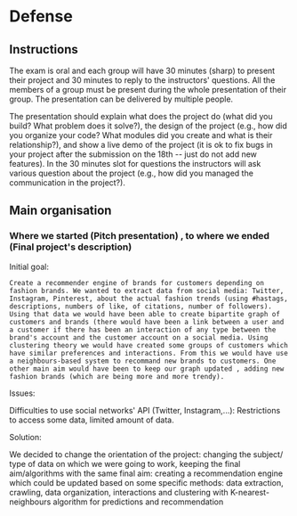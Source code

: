 # Defense
## Instructions
The exam is oral and each group will have 30 minutes (sharp) to present their project and 30 minutes to reply to the instructors' questions. All the members of a group must be present during the whole presentation of their group. The presentation can be delivered by multiple people.

 
The presentation should explain what does the project do (what did you build? What problem does it solve?), the design of the project (e.g., how did you organize your code? What modules did you create and what is their relationship?), and show a live demo of the project (it is ok to fix bugs in your project after the submission on the 18th -- just do not add new features).
In the 30 minutes slot for questions the instructors will ask various question about the project (e.g., how did you managed the communication in the project?).

## Main organisation

### Where we started (Pitch presentation) , to where we ended (Final project's description)


Initial goal:

    Create a recommender engine of brands for customers depending on fashion brands. We wanted to extract data from social media: Twitter, Instagram, Pinterest, about the actual fashion trends (using #hastags, descriptions, numbers of like, of citations, number of followers). Using that data we would have been able to create bipartite graph of customers and brands (there would have been a link between a user and a customer if there has been an interaction of any type between the brand's account and the customer account on a social media. Using clustering theory we would have created some groups of customers which have similar preferences and interactions. From this we would have use a neighbours-based system to recommand new brands to customers. One other main aim would have been to keep our graph updated , adding new fashion brands (which are being more and more trendy).

Issues:

   Difficulties to use social networks' API (Twitter, Instagram,...): Restrictions to access some data, limited amount of data.

Solution:

   We decided to change the orientation of the project: changing the subject/ type of data on which we were going to work, keeping the final aim/algorithms with the same final aim: creating a recommendation engine which could be updated based on some specific methods: data extraction, crawling, data organization, interactions and clustering with K-nearest-neighbours algorithm for predictions and recommendation

